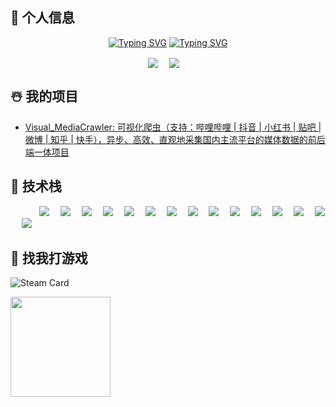 
<!-- 个人资料 -->


## 🦄 个人信息
<p align="center"> 
<a href="https://git.io/typing-svg"><img src="https://readme-typing-svg.herokuapp.com?font=WDXL+Lubrifont+TC&duration=2700&pause=1300&color=D93BF7&width=435&lines=%E6%88%91%E6%98%AF%E2%80%99%E4%B9%B0%E5%AE%9A%E4%B8%8D%E7%A6%BB%E6%89%8B%E2%80%98%EF%BC%8C%E4%B8%80%E4%B8%AA%E4%B9%90%E4%BA%8E%E6%8A%98%E8%85%BE%E5%BC%80%E6%BA%90%E9%A1%B9%E7%9B%AE%E7%9A%84%E6%97%A0%E5%90%8D%E5%B0%8F%E8%BE%88" alt="Typing SVG" /></a>
<a href="https://git.io/typing-svg"><img src="https://readme-typing-svg.herokuapp.com?font=ZCOOL+KuaiLe&size=22&duration=3000&pause=1000&color=199FFFDC&center=true&vCenter=true&multiline=true&width=435&lines=%E6%89%BE%E5%AE%9E%E4%B9%A0%E4%B8%AD..." alt="Typing SVG" /></a>
</p>
<p align="center"> 
<a href="https://blog.persist1.cn/" target="_blank"><img  align="center" src="https://img.shields.io/badge/Blog-博客-%230d7fbf?style=flat"/></a>&emsp;
<a href="https://space.bilibili.com/471591991" target="_blank"><img align="center" src="https://img.shields.io/badge/Bilibili-B站-%23df1a7c?style=flat"/></a>&emsp;
</p>

## ☃️ 我的项目
- [Visual_MediaCrawler: 可视化爬虫（支持：哔哩哔哩 | 抖音 | 小红书 | 贴吧 | 微博 | 知乎 | 快手），异步、高效、直观地采集国内主流平台的媒体数据的前后端一体项目](https://github.com/persist-1/Visual_MediaCrawler)


## 🤺 技术栈
<p align="left"> 
      &emsp;&emsp;&emsp;
      <!-- logo文本-logo背景色?样式&logo别称对应icon&logo颜色 -->
      <!-- 前端 -->
      <a href=""><img src="https://img.shields.io/badge/Vue.js-35495e.svg?style=flat-square&logo=vue.js&logoColor=4FC08D" ></a>&emsp;
      <a href=""><img src="https://img.shields.io/badge/React-20232a.svg?style=flat-square&logo=react&logoColor=61DAFB" ></a>&emsp;
      <a href=""><img src="https://img.shields.io/badge/TypeScript-007ACC.svg?style=flat-square&logo=typescript&logoColor=white" ></a>&emsp;
      <a href=""><img src="https://img.shields.io/badge/JavaScript-F7DF1E?style=flat-square&logo=javascript&logoColor=white" ></a>&emsp;
      <!-- 后端 -->
      <a href=""><img src="https://img.shields.io/badge/Node.js-339933.svg?style=flat-square&logo=node.js&logoColor=white" ></a>&emsp;
      <a href=""><img src="https://img.shields.io/badge/Python-14354C?style=flat-square&logo=python&logoColor=white" ></a>&emsp;
      <a href=""><img src="https://img.shields.io/badge/FastAPI-009688?style=flat-square&logo=fastapi&logoColor=white" ></a>&emsp;
      <a href=""><img src="https://img.shields.io/badge/Flask-3BABC3.svg?style=flat-square&logo=flask&logoColor=white" ></a>&emsp;
      <!-- 数据库 -->
      <a href=""><img src="https://img.shields.io/badge/MySQL-00000F?style=flat-square&logo=mysql&logoColor=white" ></a>&emsp;
      <a href=""><img src="https://img.shields.io/badge/PostgreSQL-316192.svg?style=flat-square&logo=postgresql&logoColor=white" ></a>&emsp;
      <a href=""><img src="https://img.shields.io/badge/SQLite-003B57.svg?style=flat-square&logo=sqlite&logoColor=white" ></a>&emsp;
      <a href=""><img src="https://img.shields.io/badge/redis-%23DD0031.svg?&style=flat-square&logo=redis&logoColor=white" ></a>&emsp;
      <a href=""><img src="https://img.shields.io/badge/MongoDB-4EA94B?style=flat-square&logo=mongodb&logoColor=white" ></a>&emsp;
      <!-- 建站&运维 -->
      <a href=""><img src="https://img.shields.io/badge/1Panel-0854C1?style=flat-square&logo=1panel&logoColor=white" ></a>&emsp;
      <a href=""><img src="https://img.shields.io/badge/WordPress-21759B?style=flat-square&logo=wordpress&logoColor=white" ></a>&emsp;
</p>

## 🤤 找我打游戏
![Steam Card](https://card.yuy1n.io/card/76561198430888310/dark,en,badge,bg-game-1623730,badges,games)

<p align="left"> 
<!--<img height="160px" align="left" src="https://github-readme-stats.vercel.app/api?username=persist-1&locale=cn&line_height=21&show_icons=true&theme=&rank_icon=default&include_all_commits=true&custom_title=Github漫游数据"/>-->
<img height="160px" align="left" src="https://github-readme-stats.vercel.app/api/top-langs/?username=persist-1&include_all_commits=true&locale=cn&line_height=33&theme=&langs_count=6&layout=compact&custom_title=常用语言"/>
</p>

